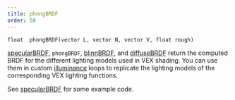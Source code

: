 ```yaml
---
title: phongBRDF
order: 58
---
```

`float  phongBRDF(vector L, vector N, vector V, float rough)`

[specularBRDF](specularBRDF.html "Returns the computed BRDFs for the different lighting models used in VEX shading."), `phongBRDF`, [blinnBRDF](blinnBRDF.html),
and [diffuseBRDF](diffuseBRDF.html) return the computed BRDF for the
different lighting models used in VEX shading. You can use them in
custom [illuminance](./illuminance "Loops through all light sources in the scene, calling the light shader for each light source to set the Cl and L global variables.") loops to replicate the lighting models of the
corresponding VEX lighting functions.

See [specularBRDF](specularBRDF.html "Returns the computed BRDFs for the different lighting models used in VEX shading.") for some example code.
